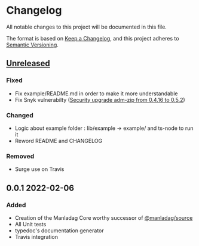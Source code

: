 # Changelog
All notable changes to this project will be documented in this file.

The format is based on [Keep a Changelog](https://keepachangelog.com/en/1.0.0/),
and this project adheres to [Semantic Versioning](https://semver.org/spec/v2.0.0.html).

## [Unreleased]

### Fixed
- Fix example/README.md in order to make it more understandable
- Fix Snyk vulnerabilty ([Security upgrade adm-zip from 0.4.16 to 0.5.2](https://github.com/Zepoze/manladag-core/pull/1))

### Changed
- Logic about example folder : lib/example -> example/ and ts-node to run it
- Reword README and CHANGELOG

### Removed
- Surge use on Travis

## 0.0.1 2022-02-06

### Added
- Creation of the Manladag Core worthy successor of [@manladag/source](https://github.com/Zepoze/manladag-source)
- All Unit tests 
- typedoc's documentation generator
- Travis integration

[Unreleased]: https://github.com/Zepoze/manladag-core/compare/v0.0.1...HEAD